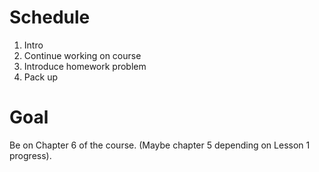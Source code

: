 # Schedule
1. Intro
2. Continue working on course
3. Introduce homework problem
4. Pack up

# Goal
Be on Chapter 6 of the course. (Maybe chapter 5 depending on Lesson 1 progress).
